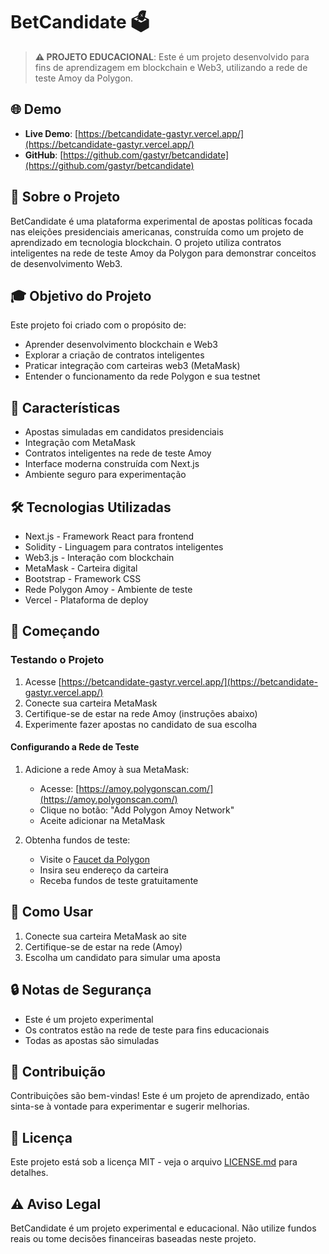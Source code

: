 # BetCandidate 🗳️

> **⚠️ PROJETO EDUCACIONAL**: Este é um projeto desenvolvido para fins de aprendizagem em blockchain e Web3, utilizando a rede de teste Amoy da Polygon.

## 🌐 Demo

- **Live Demo**: [https://betcandidate-gastyr.vercel.app/](https://betcandidate-gastyr.vercel.app/)
- **GitHub**: [https://github.com/gastyr/betcandidate](https://github.com/gastyr/betcandidate)

## 📝 Sobre o Projeto

BetCandidate é uma plataforma experimental de apostas políticas focada nas eleições presidenciais americanas, construída como um projeto de aprendizado em tecnologia blockchain. O projeto utiliza contratos inteligentes na rede de teste Amoy da Polygon para demonstrar conceitos de desenvolvimento Web3.

## 🎓 Objetivo do Projeto

Este projeto foi criado com o propósito de:
- Aprender desenvolvimento blockchain e Web3
- Explorar a criação de contratos inteligentes
- Praticar integração com carteiras web3 (MetaMask)
- Entender o funcionamento da rede Polygon e sua testnet

## 🚀 Características

- Apostas simuladas em candidatos presidenciais
- Integração com MetaMask
- Contratos inteligentes na rede de teste Amoy
- Interface moderna construída com Next.js
- Ambiente seguro para experimentação

## 🛠️ Tecnologias Utilizadas

- Next.js - Framework React para frontend
- Solidity - Linguagem para contratos inteligentes
- Web3.js - Interação com blockchain
- MetaMask - Carteira digital
- Bootstrap - Framework CSS
- Rede Polygon Amoy - Ambiente de teste
- Vercel - Plataforma de deploy

## 🏁 Começando

### Testando o Projeto

1. Acesse [https://betcandidate-gastyr.vercel.app/](https://betcandidate-gastyr.vercel.app/)
2. Conecte sua carteira MetaMask
3. Certifique-se de estar na rede Amoy (instruções abaixo)
4. Experimente fazer apostas no candidato de sua escolha

#### Configurando a Rede de Teste

1. Adicione a rede Amoy à sua MetaMask:
   - Acesse: [https://amoy.polygonscan.com/](https://amoy.polygonscan.com/)
   - Clique no botão: "Add Polygon Amoy Network"
   - Aceite adicionar na MetaMask

2. Obtenha fundos de teste:
   - Visite o [Faucet da Polygon](https://faucet.polygon.technology/)
   - Insira seu endereço da carteira
   - Receba fundos de teste gratuitamente

## 📱 Como Usar

1. Conecte sua carteira MetaMask ao site
2. Certifique-se de estar na rede (Amoy)
3. Escolha um candidato para simular uma aposta

## 🔒 Notas de Segurança

- Este é um projeto experimental
- Os contratos estão na rede de teste para fins educacionais
- Todas as apostas são simuladas

## 👥 Contribuição

Contribuições são bem-vindas! Este é um projeto de aprendizado, então sinta-se à vontade para experimentar e sugerir melhorias.

## 📄 Licença

Este projeto está sob a licença MIT - veja o arquivo [LICENSE.md](LICENSE.md) para detalhes.

## ⚠️ Aviso Legal

BetCandidate é um projeto experimental e educacional. Não utilize fundos reais ou tome decisões financeiras baseadas neste projeto.
